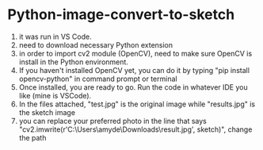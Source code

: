 # Python-image-convert-to-sketch

1. it was run in VS Code.
2. need to download necessary Python extension
3. in order to import cv2 module (OpenCV), need to make sure OpenCV is install in the Python environment.
4. If you haven't installed OpenCV yet, you can do it by typing "pip install opencv-python" in command prompt or terminal
5. Once installed, you are ready to go. Run the code in whatever IDE you like (mine is VSCode).
6. In the files attached, "test.jpg" is the original image while "results.jpg" is the sketch image
7. you can replace your preferred photo in the line that says "cv2.imwrite(r'C:\Users\amyde\Downloads\result.jpg', sketch)", change the path

